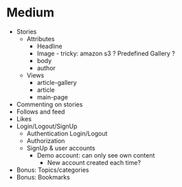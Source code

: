 # Medium

- Stories
  - Attributes
    - Headline
    - Image - tricky: amazon s3 ? Predefined Gallery ?
    - body
    - author
  - Views
    - article-gallery
    - article
    - main-page
- Commenting on stories
- Follows and feed
- Likes
- Login/Logout/SignUp
  - Authentication Login/Logout
  - Authorization
  - SignUp & user accounts
    - Demo account: can only see own content
      - New account created each time?
- Bonus: Topics/categories
- Bonus: Bookmarks
